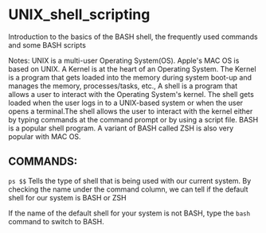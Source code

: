 # UNIX_shell_scripting
Introduction to the basics of the BASH shell, the frequently used commands and some BASH scripts

Notes:
UNIX is a multi-user Operating System(OS). Apple's MAC OS is based on UNIX. 
A Kernel is at the heart of an Operating System. The Kernel is a program that gets loaded into the memory during system boot-up and manages the memory, processes/tasks, etc.,
A shell is a program that allows a user to interact with the Operating System's kernel. The shell gets loaded when the user logs in to a UNIX-based system or when the user opens a terminal.The shell allows the user to interact with the kernel either by typing commands at the command prompt or by using a script file.
BASH is a popular shell program. A variant of BASH called ZSH is also very popular with MAC OS.

## COMMANDS:
``` ps $$ ```
Tells the type of shell that is being used with our current system. By checking the name under the command column, we can tell if the default shell for our system is BASH or ZSH

If the name of the default shell for your system is not BASH, type the ``` bash ``` command to switch to BASH.







